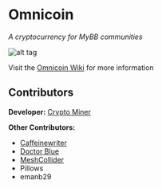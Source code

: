 Omnicoin
========
_A cryptocurrency for MyBB communities_


![alt tag](https://encrypted-tbn3.gstatic.com/images?q=tbn:ANd9GcT5cGH94w6MbLPaBojOdBAVmPM9pbqJm3LIn2gNd4tPKd1F8qbgmg)

Visit the [Omnicoin Wiki](https://github.com/Omnicoin-Project/Omnicoin/wiki) for more information

## Contributors
**Developer:** [Crypto Miner](http://www.hackforums.net/member.php?action=profile&uid=1302310)

**Other Contributors:**
- [Caffeinewriter](http://brandonanzaldi.com/)
- [Doctor Blue](http://www.hackforums.net/member.php?action=profile&uid=1439038)
- [MeshCollider](http://www.hackforums.net/member.php?action=profile&uid=2015410)
- Pillows
- emanb29

